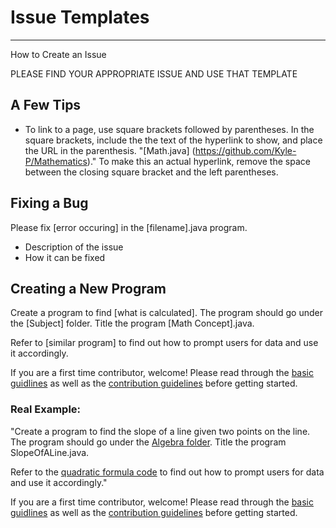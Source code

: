 # Issue Templates
-----------------------------

How to Create an Issue

PLEASE FIND YOUR APPROPRIATE ISSUE AND USE THAT TEMPLATE

## A Few Tips
- To link to a page, use square brackets followed by parentheses. In the square brackets, include the the text of the hyperlink to show, and place the URL in the parenthesis. "[Math.java] (https://github.com/Kyle-P/Mathematics)." To make this an actual hyperlink, remove the space between the closing square bracket and the left parentheses.

## Fixing a Bug
Please fix [error occuring] in the [filename].java program. 
- Description of the issue
- How it can be fixed

## Creating a New Program
Create a program to find [what is calculated]. The program should go under the [Subject] folder. Title the program [Math Concept].java.

Refer to [similar program] to find out how to prompt users for data and use it accordingly.

If you are a first time contributor, welcome! Please read through the [basic guidlines](https://github.com/Kyle-P/Mathematics/blob/master/README.md)
as well as the [contribution guidelines](https://github.com/Kyle-P/Mathematics/blob/master/CONTRIBUTING.md) before getting started.


### Real Example:
"Create a program to find the slope of a line given two points on the line. The program should go under the [Algebra folder](https://github.com/Kyle-P/Mathematics/tree/master/Algebra). Title the program SlopeOfALine.java.

Refer to the [quadratic formula code](https://github.com/Kyle-P/Mathematics/blob/master/Algebra/QuadraticFormula.java) to find out how to prompt users for data and use it accordingly."

If you are a first time contributor, welcome! Please read through the [basic guidlines](https://github.com/Kyle-P/Mathematics/blob/master/README.md)
as well as the [contribution guidelines](https://github.com/Kyle-P/Mathematics/blob/master/CONTRIBUTING.md) before getting started.
